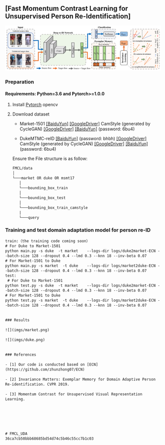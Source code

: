 ## [Fast  Momentum Contrast Learning for Unsupervised Person Re-Identification]

![](imgs/framework.png)


### Preparation

#### Requirements: Python=3.6 and Pytorch>=1.0.0

1. Install [Pytorch](http://pytorch.org/) opencv

2. Download dataset

   - Market-1501 [[BaiduYun]](http://pan.baidu.com/s/1ntIi2Op) [[GoogleDriver]](https://drive.google.com/file/d/0B8-rUzbwVRk0c054eEozWG9COHM/view?usp=sharing) CamStyle (generated by CycleGAN) [[GoogleDriver]](https://drive.google.com/open?id=1klY3nBS2sD4pxcyUbSlhtfTk9ButMNW1) [[BaiduYun]](https://pan.baidu.com/s/1NHv1UfI9bKo1XrDx8g70ow) (password: 6bu4)
   
   - DukeMTMC-reID [[BaiduYun]](https://pan.baidu.com/s/1jS0XM7Var5nQGcbf9xUztw) (password: bhbh) [[GoogleDriver]](https://drive.google.com/open?id=1jjE85dRCMOgRtvJ5RQV9-Afs-2_5dY3O) CamStyle (generated by CycleGAN) [[GoogleDriver]](https://drive.google.com/open?id=1tNc-7C3mpSFa_xOti2PmUVXTEiqmJlUI) [[BaiduYun]](https://pan.baidu.com/s/1NHv1UfI9bKo1XrDx8g70ow) (password: 6bu4)
   
   
   Ensure the File structure is as follow:
   
   ```
   FMCL/data    
   │
   └───market OR duke OR msmt17
      │   
      └───bounding_box_train
      │   
      └───bounding_box_test
      │   
      └───bounding_box_train_camstyle
      | 
      └───query
   ```

### Training and test domain adaptation model for person re-ID

  ```Shell
  train:（the training code coming soon）
  # For Duke to Market-1501
  python main.py -s duke  -t market    --logs-dir logs/duke2market-ECN --batch-size 128 --dropout 0.4 --lmd 0.3 --knn 18 --inv-beta 0.07 
  # For Market-1501 to Duke
  python main.py -s market  -t duke    --logs-dir logs/market2duke-ECN --batch-size 128 --dropout 0.4 --lmd 0.3 --knn 18 --inv-beta 0.07 
  test:
   # For Duke to Market-1501
  python test.py -s duke  -t market    --logs-dir logs/duke2market-ECN --batch-size 128 --dropout 0.4 --lmd 0.3 --knn 18 --inv-beta 0.07  
  # For Market-1501 to Duke
  python test.py -s market  -t duke    --logs-dir logs/market2duke-ECN --batch-size 128 --dropout 0.4 --lmd 0.3 --knn 18 --inv-beta 0.07 
 

### Results

![](imgs/market.png) 

![](imgs/duke.png)

       
### References

- [1] Our code is conducted based on [ECN](https://github.com/zhunzhong07/ECN)

- [2] Invariance Matters: Exemplar Memory for Domain Adaptive Person Re-identification. CVPR 2019.

- [3] Momentum Contrast for Unsupervised Visual Representation Learning. 



    


# FMCL_UDA
36ca7cb50bbb68685bd54d74c5b46c55cc7b1c03

